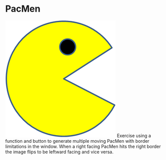 # PacMen
<img src="PacMan1.png" />
Exercise using a function and button to generate multiple moving PacMen with border limitations in the window. When a right facing PacMen hits the right border the image flips to be leftward facing and vice versa.
